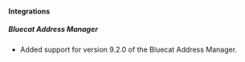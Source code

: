 
#### Integrations
##### Bluecat Address Manager
- Added support for version 9.2.0 of the Bluecat Address Manager.
